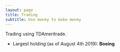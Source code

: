 ```yaml
---
layout: page
title: Trading
subtitle: Use money to make money
---
```

Trading using TDAmeritrade.
  * Largest holding (as of August 4th 2019): __Boeing__
